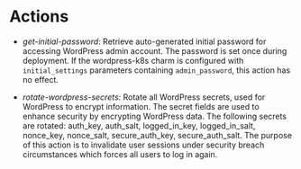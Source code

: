 # Actions

- _get-initial-password_: Retrieve auto-generated initial password for accessing WordPress admin
  account. The password is set once during deployment. If the wordpress-k8s charm is configured
  with `initial_settings` parameters containing `admin_password`, this action has no effect.

- _rotate-wordpress-secrets_: Rotate all WordPress secrets, used for WordPress to encrypt
  information. The secret fields are used to enhance security by encrypting WordPress data. The
  following secrets are rotated: auth_key, auth_salt, logged_in_key, logged_in_salt, nonce_key,
  nonce_salt, secure_auth_key, secure_auth_salt.
  The purpose of this action is to invalidate user sessions under security breach circumstances
  which forces all users to log in again.
